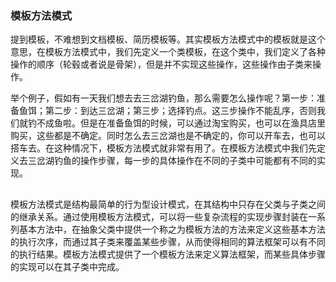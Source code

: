 ### 模板方法模式
提到模板，不难想到文档模板、简历模板等。其实模板方法模式中的模板就是这个意思，在模板方法模式中，我们先定义一个类模板，在这个类中，我们定义了各种操作的顺序（轮毂或者说是骨架），但是并不实现这些操作，这些操作由子类来操作。

举个例子，假如有一天我们想去去三岔湖钓鱼，那么需要怎么操作呢？第一步：准备鱼饵；第二步：到达三岔湖；第三步；选择钓点。这三步操作不能乱序，否则我们就钓不成鱼啦。但是在准备鱼饵的时候，可以通过淘宝购买，也可以在渔具店里购买，这些都是不确定。同时怎么去三岔湖也是不确定的，你可以开车去，也可以搭车去。在这种情况下，模板方法模式就非常有用了。在模板方法模式中我们先定义去三岔湖钓鱼的操作步骤，每一步的具体操作在不同的子类中可能都有不同的实现。

## 

模板方法模式是结构最简单的行为型设计模式，在其结构中只存在父类与子类之间的继承关系。通过使用模板方法模式，可以将一些复杂流程的实现步骤封装在一系列基本方法中，在抽象父类中提供一个称之为模板方法的方法来定义这些基本方法的执行次序，而通过其子类来覆盖某些步骤，从而使得相同的算法框架可以有不同的执行结果。模板方法模式提供了一个模板方法来定义算法框架，而某些具体步骤的实现可以在其子类中完成。
